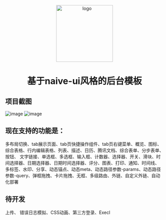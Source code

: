 <p align="center">
  <a href="https://github.com/wushijiang13/vite-naive-admin" target="_blank" rel="noopener noreferrer">
    <img width="180" src="https://github.com/wushijiang13/vite-naive-admin/assets/38801556/55bcf359-c11d-4b1e-a57c-5e9c1ccafd5a" alt="logo">
  </a>
</p>
<h1 align="center">
  基于naive-ui风格的后台模板
</p>
  
## 项目截图
![image](https://github.com/wushijiang13/vite-naive-admin/assets/38801556/de4588ae-59f4-456f-b2b0-1bb8ac7a6fe9)
![image](https://github.com/wushijiang13/vite-naive-admin/assets/38801556/80080783-5fa8-410b-9c07-b1807ab5c334)


## 现在支持的功能是：  
  多布局切换、tab展示页面、tab页快捷操作组件、tab页右键菜单、概览、图标、综合表格、行内编辑表格、列表、描述、日历、腾讯文档、综合表单、分步表单、按钮、
  文字链接、单选框、多选框、输入框、计数器、选择器、开关、滑块、时间选择器、日期选择器、日期时间选择器、评分、图表、打印、通知、时间线、
  多标签、水印、分享、动态锚点、动态meta、动态路径参数-params、动态路径参数-query、弹框拖拽、卡片拖拽、无框、多级路由、外链、自定义外链、自动化部署


## 待开发
  上传、 错误日志模拟、CSS动画、第三方登录、Execl

